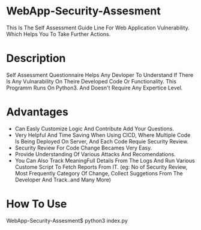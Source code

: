 # WebApp-Security-Assesment
This Is The Self Assessment Guide Line For Web Application Vulnerability. Which Helps You To Take Further Actions.

# Description
Self Assessment Questionnaire Helps Any Devloper To Understand If There Is Any Vulnarability On Theire Developed Code Or Functionality.
This Programm Runs On Python3. And Doesn't Require Any Expertice Level.


# Advantages
+ Can Easly Customize Logic And Contribute Add Your Questions.
+ Very Helpful And Time Saving When Using CICD, Where Multiple Code Is Being Deployed On Server, And Each Code Requie Security Review.
+ Security Review For Code Change Becames Very Easy.
+ Provide Understanding Of Various Attacks And Recomendations.
+ You Can Also Track MeaningFull Details From The Logs And Run Various Custome Script To Fetch Reports From IT.
  (eg: No of Security Review, Most Frequently Category Of Change, Collect Suggetions From The Developer And Track..and Many More)


# How To Use
WebApp-Security-Assesment$ python3 index.py
